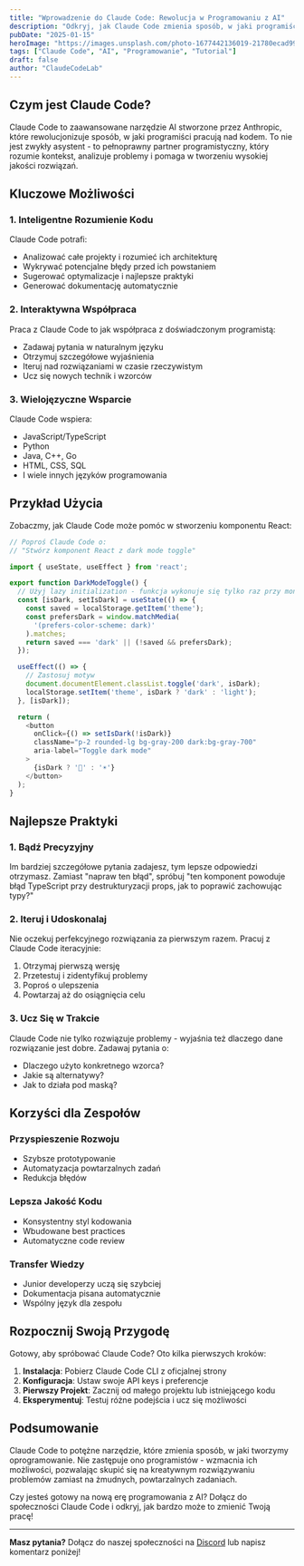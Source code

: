 ```yaml
---
title: "Wprowadzenie do Claude Code: Rewolucja w Programowaniu z AI"
description: "Odkryj, jak Claude Code zmienia sposób, w jaki programiści tworzą aplikacje, automatyzują zadania i rozwiązują problemy techniczne."
pubDate: "2025-01-15"
heroImage: "https://images.unsplash.com/photo-1677442136019-21780ecad995?q=80&w=1200&auto=format&fit=crop"
tags: ["Claude Code", "AI", "Programowanie", "Tutorial"]
draft: false
author: "ClaudeCodeLab"
---
```


## Czym jest Claude Code?

Claude Code to zaawansowane narzędzie AI stworzone przez Anthropic, które rewolucjonizuje sposób, w jaki programiści pracują nad kodem. To nie jest zwykły asystent - to pełnoprawny partner programistyczny, który rozumie kontekst, analizuje problemy i pomaga w tworzeniu wysokiej jakości rozwiązań.

## Kluczowe Możliwości

### 1. Inteligentne Rozumienie Kodu

Claude Code potrafi:
- Analizować całe projekty i rozumieć ich architekturę
- Wykrywać potencjalne błędy przed ich powstaniem
- Sugerować optymalizacje i najlepsze praktyki
- Generować dokumentację automatycznie

### 2. Interaktywna Współpraca

Praca z Claude Code to jak współpraca z doświadczonym programistą:
- Zadawaj pytania w naturalnym języku
- Otrzymuj szczegółowe wyjaśnienia
- Iteruj nad rozwiązaniami w czasie rzeczywistym
- Ucz się nowych technik i wzorców

### 3. Wielojęzyczne Wsparcie

Claude Code wspiera:
- JavaScript/TypeScript
- Python
- Java, C++, Go
- HTML, CSS, SQL
- I wiele innych języków programowania

## Przykład Użycia

Zobaczmy, jak Claude Code może pomóc w stworzeniu komponentu React:

```typescript
// Poproś Claude Code o:
// "Stwórz komponent React z dark mode toggle"

import { useState, useEffect } from 'react';

export function DarkModeToggle() {
  // Użyj lazy initialization - funkcja wykonuje się tylko raz przy montowaniu
  const [isDark, setIsDark] = useState(() => {
    const saved = localStorage.getItem('theme');
    const prefersDark = window.matchMedia(
      '(prefers-color-scheme: dark)'
    ).matches;
    return saved === 'dark' || (!saved && prefersDark);
  });

  useEffect(() => {
    // Zastosuj motyw
    document.documentElement.classList.toggle('dark', isDark);
    localStorage.setItem('theme', isDark ? 'dark' : 'light');
  }, [isDark]);

  return (
    <button
      onClick={() => setIsDark(!isDark)}
      className="p-2 rounded-lg bg-gray-200 dark:bg-gray-700"
      aria-label="Toggle dark mode"
    >
      {isDark ? '🌙' : '☀️'}
    </button>
  );
}
```

## Najlepsze Praktyki

### 1. Bądź Precyzyjny

Im bardziej szczegółowe pytania zadajesz, tym lepsze odpowiedzi otrzymasz. Zamiast "napraw ten błąd", spróbuj "ten komponent powoduje błąd TypeScript przy destrukturyzacji props, jak to poprawić zachowując typy?"

### 2. Iteruj i Udoskonalaj

Nie oczekuj perfekcyjnego rozwiązania za pierwszym razem. Pracuj z Claude Code iteracyjnie:
1. Otrzymaj pierwszą wersję
2. Przetestuj i zidentyfikuj problemy
3. Poproś o ulepszenia
4. Powtarzaj aż do osiągnięcia celu

### 3. Ucz Się w Trakcie

Claude Code nie tylko rozwiązuje problemy - wyjaśnia też dlaczego dane rozwiązanie jest dobre. Zadawaj pytania o:
- Dlaczego użyto konkretnego wzorca?
- Jakie są alternatywy?
- Jak to działa pod maską?

## Korzyści dla Zespołów

### Przyspieszenie Rozwoju

- Szybsze prototypowanie
- Automatyzacja powtarzalnych zadań
- Redukcja błędów

### Lepsza Jakość Kodu

- Konsystentny styl kodowania
- Wbudowane best practices
- Automatyczne code review

### Transfer Wiedzy

- Junior developerzy uczą się szybciej
- Dokumentacja pisana automatycznie
- Wspólny język dla zespołu

## Rozpocznij Swoją Przygodę

Gotowy, aby spróbować Claude Code? Oto kilka pierwszych kroków:

1. **Instalacja**: Pobierz Claude Code CLI z oficjalnej strony
2. **Konfiguracja**: Ustaw swoje API keys i preferencje
3. **Pierwszy Projekt**: Zacznij od małego projektu lub istniejącego kodu
4. **Eksperymentuj**: Testuj różne podejścia i ucz się możliwości

## Podsumowanie

Claude Code to potężne narzędzie, które zmienia sposób, w jaki tworzymy oprogramowanie. Nie zastępuje ono programistów - wzmacnia ich możliwości, pozwalając skupić się na kreatywnym rozwiązywaniu problemów zamiast na żmudnych, powtarzalnych zadaniach.

Czy jesteś gotowy na nową erę programowania z AI? Dołącz do społeczności Claude Code i odkryj, jak bardzo może to zmienić Twoją pracę!

---

**Masz pytania?** Dołącz do naszej społeczności na [Discord](#) lub napisz komentarz poniżej!
